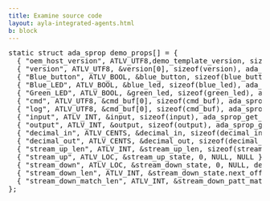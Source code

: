 ```yaml
---
title: Examine source code
layout: ayla-integrated-agents.html
b: block
---
```


<pre>
static struct ada_sprop demo_props[] = {
  { "oem_host_version", ATLV_UTF8,demo_template_version, sizeof(demo_template_version), ada_sprop_get_string, NULL},
  { "version", ATLV_UTF8, &version[0], sizeof(version), ada_sprop_get_string, NULL},
  { "Blue_button", ATLV_BOOL, &blue_button, sizeof(blue_button), ada_sprop_get_bool, NULL},
  { "Blue_LED", ATLV_BOOL, &blue_led, sizeof(blue_led), ada_sprop_get_bool, demo_led_set },
  { "Green_LED", ATLV_BOOL, &green_led, sizeof(green_led), ada_sprop_get_bool, demo_led_set },
  { "cmd", ATLV_UTF8, &cmd_buf[0], sizeof(cmd_buf), ada_sprop_get_string, demo_cmd_set },
  { "log", ATLV_UTF8, &cmd_buf[0], sizeof(cmd_buf), ada_sprop_get_string, NULL },
  { "input", ATLV_INT, &input, sizeof(input), ada_sprop_get_int, demo_int_set },
  { "output", ATLV_INT, &output, sizeof(output), ada_sprop_get_int, NULL },
  { "decimal_in", ATLV_CENTS, &decimal_in, sizeof(decimal_in), ada_sprop_get_int, demo_int_set },
  { "decimal_out", ATLV_CENTS, &decimal_out, sizeof(decimal_out), ada_sprop_get_int, NULL },
  { "stream_up_len", ATLV_INT, &stream_up_len, sizeof(stream_up_len), ada_sprop_get_int, demo_int_set },
  { "stream_up", ATLV_LOC, &stream_up_state, 0, NULL, NULL },
  { "stream_down", ATLV_LOC, &stream_down_state, 0, NULL, demo_stream_down_begin },
  { "stream_down_len", ATLV_INT, &stream_down_state.next_off, sizeof(stream_down_state.next_off), ada_sprop_get_int, NULL },
  { "stream_down_match_len", ATLV_INT, &stream_down_patt_match_len, sizeof(stream_down_patt_match_len), ada_sprop_get_int, NULL },
};
</pre>